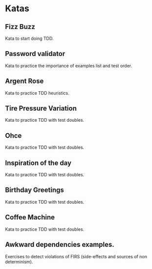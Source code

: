 # Katas

## Fizz Buzz
Kata to start doing TDD.

## Password validator
Kata to practice the importance of examples list and test order.

## Argent Rose
Kata to practice TDD heuristics.

## Tire Pressure Variation
Kata to practice TDD with test doubles.

## Ohce
Kata to practice TDD with test doubles.

## Inspiration of the day
Kata to practice TDD with test doubles.

## Birthday Greetings
Kata to practice TDD with test doubles.

## Coffee Machine
Kata to practice TDD with test doubles.

## Awkward dependencies examples.
Exercises to detect violations of FIRS (side-effects and sources of non determinism).
